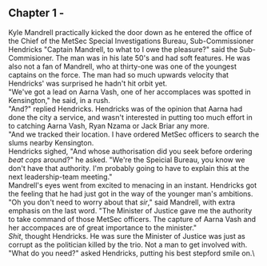 ## Chapter 1 - 

Kyle Mandrell practically kicked the door down as he entered the office of the Chief of the MetSec Special Investigations Bureau, Sub-Commissioner Hendricks
"Captain Mandrell, to what to I owe the pleasure?" said the Sub-Commisioner. The man was in his late 50's and had soft features. He was also not a fan of Mandrell, who at thirty-one was one of the youngest captains on the force. The man had so much upwards velocity that Hendricks' was surprised he hadn't hit orbit yet.\
"We've got a lead on Aarna Vash, one of her accomplaces was spotted in Kensington," he said, in a rush.\
"And?" replied Hendricks. Hendricks was of the opinion that Aarna had done the city a service, and wasn't interested in putting too much effort in to catching Aarna Vash, Ryan Nzama or Jack Briar any more.\
"And we tracked their location. I have ordered MetSec officers to search the slums nearby Kensington.\
Hendricks sighed, "And whose authorisation did you seek before ordering _beat cops_ around?" he asked. "We're the Speicial Bureau, you know we don't have that authority. I'm probably going to have to explain this at the next leadership-team meeting."\
Mandrell's eyes went from excited to menacing in an instant. Hendricks got the feeling that he had just got in the way of the younger man's ambitions.\
"Oh you don't need to worry about that _sir_," said Mandrell, with extra emphasis on the last word. "The Minister of Justice gave me the authority to take command of those MetSec officers. The capture of Aarna Vash and her accompaces are of great importance to the minister."\
_Shit_, thought Hendricks. He was sure the Minister of Justice was just as corrupt as the politician killed by the trio. Not a man to get involved with.\
"What do you need?" asked Hendricks, putting his best stepford smile on.\